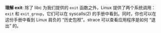 **理解 exit**: 除了 libc 为我们提供的 `exit` 函数之外，Linux 提供了两个系统调用：`exit` 和 `exit_group`，它们可以在 syscalls(2) 的手册中看到。同时，你也可以在这份手册中看到 Linux 肩负的 “历史包袱”。strace 可以查看应用程序是如何 “退出” 的。
